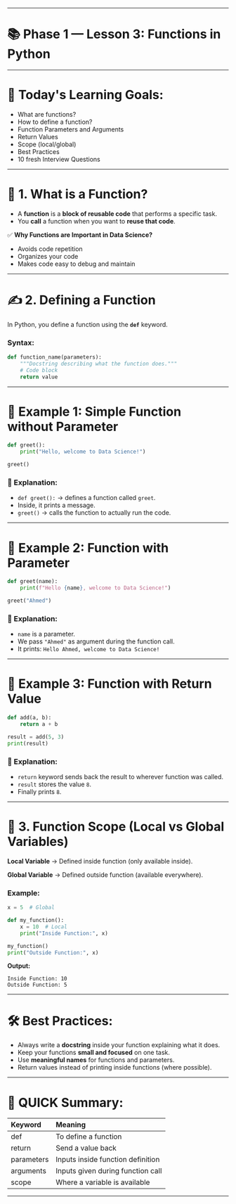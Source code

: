 
---
  
# 📚 Phase 1 — Lesson 3: **Functions in Python**

---

# 🎯 Today's Learning Goals:
- What are functions?
- How to define a function?
- Function Parameters and Arguments
- Return Values
- Scope (local/global)
- Best Practices
- 10 fresh Interview Questions

---

# 🧠 1. What is a Function?

- A **function** is a **block of reusable code** that performs a specific task.
- You **call** a function when you want to **reuse that code**.

✅ **Why Functions are Important in Data Science?**  
- Avoids code repetition  
- Organizes your code  
- Makes code easy to debug and maintain  

---

# ✍️ 2. Defining a Function

In Python, you define a function using the **`def`** keyword.

### Syntax:

```python
def function_name(parameters):
    """Docstring describing what the function does."""
    # Code block
    return value
```

---
  
# 💬 Example 1: Simple Function without Parameter

```python
def greet():
    print("Hello, welcome to Data Science!")

greet()
```

### 📖 Explanation:
- `def greet():` → defines a function called `greet`.
- Inside, it prints a message.
- `greet()` → calls the function to actually run the code.

---

# 💬 Example 2: Function with Parameter

```python
def greet(name):
    print(f"Hello {name}, welcome to Data Science!")

greet("Ahmed")
```

### 📖 Explanation:
- `name` is a parameter.
- We pass `"Ahmed"` as argument during the function call.
- It prints: `Hello Ahmed, welcome to Data Science!`

---

# 💬 Example 3: Function with Return Value

```python
def add(a, b):
    return a + b

result = add(5, 3)
print(result)
```

### 📖 Explanation:
- `return` keyword sends back the result to wherever function was called.
- `result` stores the value `8`.
- Finally prints `8`.

---

# 📜 3. Function Scope (Local vs Global Variables)

**Local Variable** → Defined inside function (only available inside).

**Global Variable** → Defined outside function (available everywhere).

### Example:

```python
x = 5  # Global

def my_function():
    x = 10  # Local
    print("Inside Function:", x)

my_function()
print("Outside Function:", x)
```

**Output:**
```
Inside Function: 10
Outside Function: 5
```

---
  
# 🛠 Best Practices:

- Always write a **docstring** inside your function explaining what it does.
- Keep your functions **small and focused** on one task.
- Use **meaningful names** for functions and parameters.
- Return values instead of printing inside functions (where possible).

---

# 🧠 QUICK Summary:

| Keyword | Meaning |
|:--------|:--------|
| def | To define a function |
| return | Send a value back |
| parameters | Inputs inside function definition |
| arguments | Inputs given during function call |
| scope | Where a variable is available |

---
